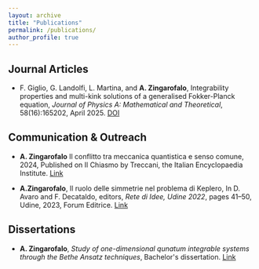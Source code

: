```yaml
---
layout: archive
title: "Publications"
permalink: /publications/
author_profile: true
---
```


## Journal Articles

- F. Giglio, G. Landolfi, L. Martina, and **A. Zingarofalo**, Integrability properties and multi-kink
solutions of a generalised Fokker-Planck equation, *Journal of Physics A: Mathematical and
Theoretical*, 58(16):165202, April 2025. [DOI](10.1088/1751-8121/adc8e9)

## Communication & Outreach

- **A. Zingarofalo** Il conflitto tra meccanica quantistica e senso comune, 2024, Published on Il Chiasmo by Treccani, the Italian Encyclopaedia Institute. [Link](https://www.treccani.it/magazine/chiasmo/scienze_naturali_e_tecnologia/54-conflitto/conflitto_zingarofalo_ISUFI.html)

- **A.Zingarofalo**, Il ruolo delle simmetrie nel problema di Keplero, In D. Avaro and F. Decataldo, editors, *Rete di Idee, Udine 2022*, pages 41–50, Udine, 2023, Forum Editrice. [Link](https://forumeditrice.it/percorsi/scienza-e-tecnica/varia/rete-di-idee?version=open)

## Dissertations

- **A. Zingarofalo**, *Study of one-dimensional qunatum integrable systems through the Bethe Ansatz techniques*, Bachelor's dissertation. [Link](/files/BScThesis.pdf)
